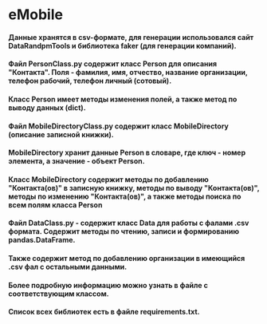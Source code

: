 #   eMobile
####   Данные хранятся в csv-формате, для генерации использовался сайт DataRandpmTools и библиотека faker (для генерации компаний).

####    Файл PersonClass.py содержит класс Person для описания "Контакта". Поля - фамилия, имя, отчество, название организации, телефон рабочий, телефон личный (сотовый). 
####    Класс Person имеет методы изменения полей, а также метод по выводу данных (dict).

####    Файл MobileDirectoryClass.py содержит класс MobileDirectory (описание записной книжки). 
####    MobileDirectory хранит данные Person в словаре, где ключ - номер элемента, а значение - объект Person.
####    Класс MobileDirectory содержит методы по добавлению "Контакта(ов)"  в записную книжку, методы по выводу "Контакта(ов)", методы по изменению "Контакта(ов)", а также методы поиска по всем полям класса Person
    
####    Файл DataClass.py - содержит класс Data для работы с фалами .csv формата. Содержит методы по чтению, записи и формированию pandas.DataFrame. 
####    Также содержит метод по добавлению организации в имеющийся .csv фал с остальными данными.
    
####    Более подробную информацию можно узнать в файле с соответствующим классом.
    
####    Список всех библиотек есть в файле requirements.txt.
